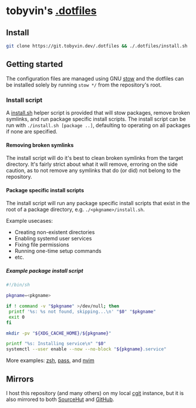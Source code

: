 # tobyvin's [.dotfiles]

## Install

```sh
git clone https://git.tobyvin.dev/.dotfiles && ./.dotfiles/install.sh
```

## Getting started

The configuration files are managed using GNU [stow] and the dotfiles can be
installed solely by running `stow */` from the repository's root.

### Install script

A [install.sh] helper script is provided that will stow packages, remove broken
symlinks, and run package specific install scripts. The install script can be
run with `./install.sh [package ..]`, defaulting to operating on all packages if
none are specified.

#### Removing broken symlinks

The install script will do it's best to clean broken symlinks from the target
directory. It's fairly strict about what it will remove, erroring on the side
caution, as to not remove any symlinks that do (or did) not belong to the
repository.

#### Package specific install scripts

The install script will run any package specific install scripts that exist in
the root of a package directory, e.g. `./<pkgname>/install.sh`.

Example usecases:

- Creating non-existent directories
- Enabling systemd user services
- Fixing file permissions
- Running one-time setup commands
- etc.

##### Example package install script

```sh
#!/bin/sh

pkgname=<pkgname>

if ! command -v "$pkgname" >/dev/null; then
 printf '%s: %s not found, skipping...\n' "$0" "$pkgname"
 exit 0
fi

mkdir -pv "${XDG_CACHE_HOME}/${pkgname}"

printf "%s: Installing service\n" "$0"
systemctl --user enable --now --no-block "${pkgname}.service"
```

More examples: [zsh], [pass], and [nvim]

## Mirrors

I host this repository (and many others) on my local [cgit] instance, but it is
also mirrored to both [SourceHut] and [GitHub].

[.dotfiles]: https://git.tobyvin.dev/.dotfiles
[cgit]: https://git.tobyvin.dev
[github]: https://github.com/tobyvin/.dotfiles
[install.sh]: ./install.sh
[nvim]: ./nvim/install.sh
[pass]: ./pass/install.sh
[sourcehut]: https://git.sr.ht/~tobyvin/.dotfiles
[stow]: https://www.gnu.org/software/stow/
[zsh]: ./zsh/install.sh
